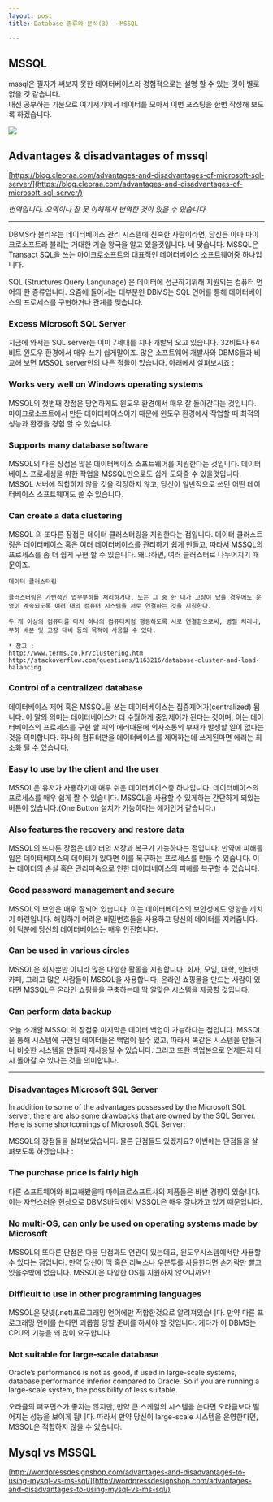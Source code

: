 ```yaml
---
layout: post
title: Database 종류와 분석(3) - MSSQL

---
```


## MSSQL
mssql은 필자가 써보지 못한 데이터베이스라 경험적으로는 설명 할 수 있는 것이 별로 없을 것 같습니다.  
대신 공부하는 기분으로 여기저기에서 데이터를 모아서 이번 포스팅을 한번 작성해 보도록 하겠습니다.

![](https://blog.cleoraa.com/wp-content/uploads/2016/03/SQL-SERVER.png)

## Advantages & disadvantages of mssql
[https://blog.cleoraa.com/advantages-and-disadvantages-of-microsoft-sql-server/](https://blog.cleoraa.com/advantages-and-disadvantages-of-microsoft-sql-server/)

*번역입니다. 오역이나 잘 못 이해해서 번역한 것이 있을 수 있습니다.*

---
DBMS라 불리우는 데이터베이스 관리 시스템에 친숙한 사람이라면, 당신은 아마 마이크로소프트라 불리는 거대한 기술 왕국을 알고 있을것입니다. 네 맞습니다. MSSQL은 Transact SQL을 쓰는 마이크로소프트의 대표적인 데이터베이스 소프트웨어중 하나입니다.

SQL (Structures Query Langunage) 은 데이터에 접근하기위해 지원되는 컴퓨터 언어의 한 종류입니다. 요즘에 들어서는 대부분읜 DBMS는 SQL 언어를 통해 데이터베이스의 프로세스를 구현하거나 관계를 맺습니다.

### Excess Microsoft SQL Server

지금에 와서는 SQL server는 이미 7세대를 지나 개발되 오고 있습니다. 32비트나 64비트 윈도우 환경에서 매우 쓰기 쉽게말이죠. 많은 소프트웨어 개발사와 DBMS들과 비교해 보면 MSSQL server만의 나은 점들이 있습니다. 아래에서 살펴보시죠 :

### Works very well on Windows operating systems

MSSQL의 첫번째 장점은 당연하게도 윈도우 환경에서 매우 잘 돌아간다는 것입니다. 마이크로소프트에서 만든 데이터베이스이기 때문에 윈도우 환경에서 작업할 때 최적의 성능과 환경을 경험 할 수 있습니다.

### Supports many database software

MSSQL의 다른 장점은 많은 데이터베이스 소프트웨어를 지원한다는 것입니다. 데이터베이스 프로세싱을 위한 작업을 MSSQL만으로도 쉽게 도와줄 수 있을것입니다. MSSQL 서버에 적합하지 않을 것을 걱정하지 않고, 당신이 일반적으로 쓰던 어떤 데이터베이스 소프트웨어도 쓸 수 있습니다.

### Can create a data clustering


MSSQL 의 또다른 장접은 데이터 클러스터링을 지원한다는 점입니다. 데이터 클러스트링은 데이터베이스 혹은 여러 데이터베이스를 관리하기 쉽게 만들고, 따라서 MSSQL의 프로세스를 좀 더 쉽게 구현 할 수 있습니다. 왜냐하면, 여러 클러스터로 나누어지기 때문이죠.  

	데이터 클러스터링  

	클러스터링은 가변적인 업무부하를 처리하거나, 또는 그 중 한 대가 고장이 났을 경우에도 운영이 계속되도록 여러 대의 컴퓨터 시스템을 서로 연결하는 것을 지칭한다.  

	두 개 이상의 컴퓨터를 마치 하나의 컴퓨터처럼 행동하도록 서로 연결함으로써, 병렬 처리나, 부하 배분 및 고장 대비 등의 목적에 사용할 수 있다.  

	* 참고 :   
	http://www.terms.co.kr/clustering.htm
	http://stackoverflow.com/questions/1163216/database-cluster-and-load-balancing

### Control of a centralized database

데이터베이스 제어 혹은 MSSQL을 쓰는 데이터베이스는 집중제어가(centralized) 됩니다. 이 말의 의미는 데이터베이스가 더 수월하게 중앙제어가 된다는 것이며, 이는 데이터베이스의 프로세스를 구현 할 때의 에러때문에 의사소통의 부재가 발생할 일이 없다는 것을 의미합니다. 하나의 컴퓨터만을 데이터베이스를 제어하는데 쓰게된마면 에러는 최소화 될 수 있습니다.

### Easy to use by the client and the user

MSSQL은 유저가 사용하기에 매우 쉬운 데이터베이스중 하나입니다. 데이터베이스의 프로세스를 매우 쉽게 짤 수 있습니다. MSSQL을 사용할 수 있게하는 간단하게 되있는 버튼이 있습니다.(One Button 설치가 가능하다는 얘기인거 같습니다.)

### Also features the recovery and restore data

MSSQL의 또다른 장점은 데이터의 저장과 복구가 가능하다는 점입니다. 만약에 피해를 입은 데이터베이스의 데이터가 있다면 이를 복구하는 프로세스를 만들 수 있습니다. 이는 데이터의 손실 혹은 관리미숙으로 인한 데이터베이스의 피해를 복구할 수 있습니다.

### Good password management and secure

MSSQL의 보안은 매우 잘되어 있습니다. 이는 데이터베이스의 보안성에도 영향을 끼치기 마련입니다. 해킹하기 어려운 비밀번호들을 사용하고 당신의 데이터를 지켜줍니다. 이 덕분에 당신의 데이터베이스는 매우 안전합니다.

### Can be used in various circles

 MSSQL은 회사뿐만 아니라 많은 다양한 활동을 지원합니다. 회사, 모임, 대학, 인터넷 카페, 그리고 많은 사람들이 MSSQL을 사용합니다. 온라인 쇼핑몰을 만드는 사람이 있다면 MSSQL은 온라인 쇼핑몰을 구축하는데 딱 알맞은 시스템을 제공할 것입니다.

### Can perform data backup

오늘 소개할 MSSQL의 장점중 마지막은 데이터 백업이 가능하다는 점입니다. MSSQL을 통해 시스템에 구현된 데이터들은 백업이 될수 있고, 따라서 똑같은 시스템을 만들거나 비슷한 시스템을 만들때 재사용될 수 있습니다. 그리고 또한 백업본으로 언제든지 다시 돌아갈 수 있다는 것을 의미합니다.

---
### Disadvantages Microsoft SQL Server

In addition to some of the advantages possessed by the Microsoft SQL server, there are also some drawbacks that are owned by the SQL Server. Here is  some shortcomings of Microsoft SQL Server:

MSSQL의 장점들을 살펴보았습니다. 물론 단점들도 있겠지요? 이번에는 단점들을 살펴보도록 하겠습니다 :

### The purchase price is fairly high

다른 소프트웨어와 비교해봤을때 마이크로소프트사의 제품들은 비싼 경향이 있습니다. 이는 자연스러운 현상으로 DBMS바닥에서 MSSQL은 매우 잘나가고 있기 때문입니다.

### No multi-OS, can only be used on operating systems made ​​by Microsoft


MSSQL의 또다른 단점은 다음 단점과도 연관이 있는데요, 윈도우시스템에서만 사용할 수 있다는 점입니다. 만약 당신이 맥 혹은 리눅스나 우분투를 사용한다면 손가락만 빨고 있을수밖에 없습니다. MSSQL은 다양한 OS를 지원하지 않으니까요!

### Difficult to use in other programming languages

MSSQL은 닷넷(.net)프로그래밍 언어에만 적합한것으로 알려져있습니다. 만약 다른 프로그래밍 언어를 쓴다면 괴롭힘 당할 준비를 하셔야 할 것입니다. 게다가 이 DBMS는 CPU의 기능을 꽤 많이 요구합니다.

### Not suitable for large-scale database

Oracle’s performance is not as good, if used in large-scale systems, database performance inferior compared to Oracle. So if you are running a large-scale system, the possibility of less suitable.

오라클의 퍼포먼스가 좋지는 않지만, 만약 큰 스케일의 시스템을 쓴다면 오라클보다 떨어지는 성능을 보이게 됩니다. 따라서 만약 당신이 large-scale 시스템을 운영한다면, MSSQL은 적합하지 않을 수 있습니다.


## Mysql vs MSSQL
[http://wordpressdesignshop.com/advantages-and-disadvantages-to-using-mysql-vs-ms-sql/](http://wordpressdesignshop.com/advantages-and-disadvantages-to-using-mysql-vs-ms-sql/)
